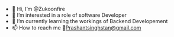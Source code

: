 - 👋 Hi, I’m @Zukoonfire
- 👀 I’m interested in a role of software Developer
- 🌱 I’m currently learning the workings of Backend Developement
- 📫 How to reach me 📧Prashantsinghstan@gmail.com

<!---
Zukoonfire/Zukoonfire is a ✨ special ✨ repository because its `README.md` (this file) appears on your GitHub profile.
You can click the Preview link to take a look at your changes.
--->
